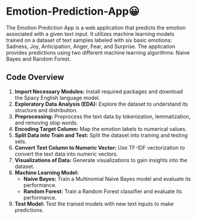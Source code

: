 <h1>Emotion-Prediction-App😀</h1>
<p>The Emotion Prediction App is a web application that predicts the emotion associated with a given text input. It utilizes machine learning models trained on a dataset of text samples labeled with six basic emotions: Sadness, Joy, Anticipation, Anger, Fear, and Surprise. The application provides predictions using two different machine learning algorithms: Naive Bayes and Random Forest.</p>

<h2>Code Overview</h2>
<ol>
  <li><strong>Import Necessary Modules:</strong> Install required packages and download the Spacy English language model.</li>
  <li><strong>Exploratory Data Analysis (EDA):</strong> Explore the dataset to understand its structure and distribution.</li>
  <li><strong>Preprocessing:</strong> Preprocess the text data by tokenization, lemmatization, and removing stop words.</li>
  <li><strong>Encoding Target Column:</strong> Map the emotion labels to numerical values.</li>
  <li><strong>Split Data into Train and Test:</strong> Split the dataset into training and testing sets.</li>
  <li><strong>Convert Text Column to Numeric Vector:</strong> Use TF-IDF vectorization to convert the text data into numeric vectors.</li>
  <li><strong>Visualizations of Data:</strong> Generate visualizations to gain insights into the dataset.</li>
  <li><strong>Machine Learning Model:</strong>
    <ul>
      <li><strong>Naive Bayes:</strong> Train a Multinomial Naive Bayes model and evaluate its performance.</li>
      <li><strong>Random Forest:</strong> Train a Random Forest classifier and evaluate its performance.</li>
    </ul>
  </li>
  <li><strong>Test Model:</strong> Test the trained models with new text inputs to make predictions.</li>
</ol>

